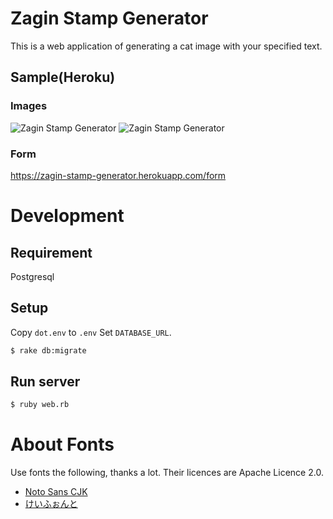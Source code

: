 # Zagin Stamp Generator

This is a web application of generating a cat image with your specified text.

## Sample(Heroku)

### Images
![Zagin Stamp Generator](https://zagin-stamp-generator.herokuapp.com/)
![Zagin Stamp Generator](https://zagin-stamp-generator.herokuapp.com?text=LGTM!)

### Form
https://zagin-stamp-generator.herokuapp.com/form

# Development
## Requirement
Postgresql

## Setup
Copy `dot.env` to `.env`
Set `DATABASE_URL`.

```bash
$ rake db:migrate
```

## Run server

```bash
$ ruby web.rb
```

# About Fonts
Use fonts the following, thanks a lot.
Their licences are Apache Licence 2.0.
* [Noto Sans CJK](http://www.google.com/get/noto/)
* [けいふぉんと](http://font.sumomo.ne.jp/font_1.html)
